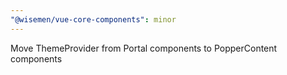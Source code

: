 ```yaml
---
"@wisemen/vue-core-components": minor
---
```


Move ThemeProvider from Portal components to PopperContent components

